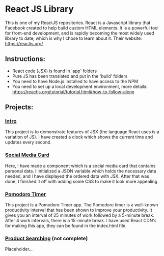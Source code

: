 # React JS Library

This is one of my ReactJS repositories. React is a Javascript library that Facebook created to help build custom HTML elements. It is a powerful tool for front-end development, and is rapidly becoming the most widely used library to date, which is why I chose to learn about it. Their website: https://reactjs.org/

## Instructions:
* React code (JSX) is found in 'app' folders
* Pure JS has been translated and put in the 'build' folders
* You need to have Node.js installed to have access to the NPM
* You need to set up a local development environment, more details: https://reactjs.org/tutorial/tutorial.html#how-to-follow-along

## Projects:

### [Intro](/intro/)

This project is to demonstrate features of JSX (the language React uses is a variation of JS). I have created a clock which shows the current time and updates every second.

### [Social Media Card](/social-media-card/)

Here, I have made a component which is a social media card that contains personal data. I initialized a JSON variable which holds the necessary data needed, and I have displayed the ordered data with JSX. After that was done, I finished it off with adding some CSS to make it look more appealing.

### [Pomodoro Timer](/pomodoro/)

This project is a Pomodoro Timer app. The Pomodoro timer is a well-known productivity interval that has been shown to improve your productivity. It gives you an interval of 25 minutes of work followed by a 5-minute break. After 4 work intervals, there is a 15-minute break. I have used React CDN's for making this app, they can be found in the index.html file.

### [Product Searching](/product-search/) (not complete)

Placeholder...
